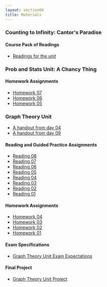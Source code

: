 ```yaml
---
layout: section04
title: Materials
---
```


### Counting to Infinity: Cantor's Paradise

#### Course Pack of Readings

* [Readings for the unit]({{site.baseurl}}/cantor/CantorsParadise.pdf)


### Prob and Stats Unit: A Chancy Thing

#### Homework Assignments

* [Homework 07]({{site.baseurl}}/probstats/homework3.pdf)
* [Homework 06]({{site.baseurl}}/probstats/homework2.pdf)
* [Homework 05]({{site.baseurl}}/probstats/homework1.pdf)


### Graph Theory Unit

* [A handout from day 04]({{site.baseurl}}/graphs/mdm-graphs-handout-day04.pdf)
* [A handout from day 09]({{site.baseurl}}/graphs/mdm-graphs-handout-day09.pdf)

#### Reading and Guided Practice Assignments

* [Reading 08]({{site.baseurl}}/graphs/rgp08.pdf)
* [Reading 07]({{site.baseurl}}/graphs/rgp07.pdf)
* [Reading 06]({{site.baseurl}}/graphs/rgp06.pdf)
* [Reading 05]({{site.baseurl}}/graphs/rgp05.pdf)
* [Reading 04]({{site.baseurl}}/graphs/rgp04.pdf)
* [Reading 03]({{site.baseurl}}/graphs/rgp03.pdf)
* [Reading 02]({{site.baseurl}}/graphs/rgp02.pdf)
* [Reading 01]({{site.baseurl}}/graphs/rgp01.pdf)

#### Homework Assignments

* [Homework 04]({{site.baseurl}}/graphs/homework04.pdf)
* [Homework 03]({{site.baseurl}}/graphs/homework03.pdf)
* [Homework 02]({{site.baseurl}}/graphs/homework02.pdf)
* [Homework 01]({{site.baseurl}}/graphs/homework01.pdf)

#### Exam Specifications

* [Graph Theory Unit Exam Expectations][graphspecs]

[graphspecs]: {{site.baseurl}}/graphs/GraphsExamSpecs.pdf

#### Final Project

* [Graph Theory Unit Project][graphproj]

[graphproj]: {{site.baseurl}}/graphs/GraphsProject.pdf
